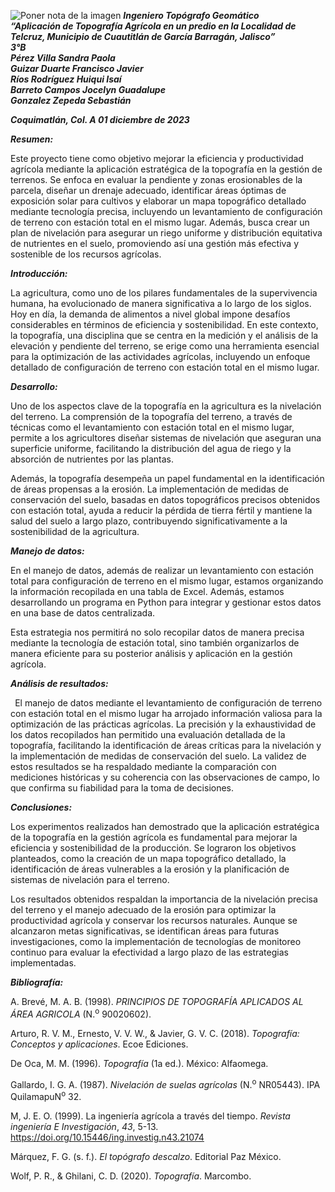 ![Poner nota de la imagen](Imagenes/Captura_de_pantalla_2023-12-02_115514.png)
***Ingeniero Topógrafo Geomático***\
***“Aplicación de Topografía Agrícola en un predio en la Localidad de Telcruz, Municipio de Cuautitlán de García Barragán, Jalisco”***\
***3°B***\
***Pérez Villa Sandra Paola***\
***Guizar Duarte Francisco Javier***\
***Ríos Rodríguez Huiqui Isaí***\
***Barreto Campos Jocelyn Guadalupe***\
***Gonzalez Zepeda Sebastián***

***Coquimatlán, Col. A 01 diciembre de 2023***


***Resumen:***

Este proyecto tiene como objetivo mejorar la eficiencia y productividad agrícola mediante la aplicación estratégica de la topografía en la gestión de terrenos. Se enfoca en evaluar la pendiente y zonas erosionables de la parcela, diseñar un drenaje adecuado, identificar áreas óptimas de exposición solar para cultivos y elaborar un mapa topográfico detallado mediante tecnología precisa, incluyendo un levantamiento de configuración de terreno con estación total en el mismo lugar. Además, busca crear un plan de nivelación para asegurar un riego uniforme y distribución equitativa de nutrientes en el suelo, promoviendo así una gestión más efectiva y sostenible de los recursos agrícolas.

***Introducción:***

La agricultura, como uno de los pilares fundamentales de la supervivencia humana, ha evolucionado de manera significativa a lo largo de los siglos. Hoy en día, la demanda de alimentos a nivel global impone desafíos considerables en términos de eficiencia y sostenibilidad. En este contexto, la topografía, una disciplina que se centra en la medición y el análisis de la elevación y pendiente del terreno, se erige como una herramienta esencial para la optimización de las actividades agrícolas, incluyendo un enfoque detallado de configuración de terreno con estación total en el mismo lugar.

***Desarrollo:***

Uno de los aspectos clave de la topografía en la agricultura es la nivelación del terreno. La comprensión de la topografía del terreno, a través de técnicas como el levantamiento con estación total en el mismo lugar, permite a los agricultores diseñar sistemas de nivelación que aseguran una superficie uniforme, facilitando la distribución del agua de riego y la absorción de nutrientes por las plantas.

Además, la topografía desempeña un papel fundamental en la identificación de áreas propensas a la erosión. La implementación de medidas de conservación del suelo, basadas en datos topográficos precisos obtenidos con estación total, ayuda a reducir la pérdida de tierra fértil y mantiene la salud del suelo a largo plazo, contribuyendo significativamente a la sostenibilidad de la agricultura.

***Manejo de datos:***

En el manejo de datos, además de realizar un levantamiento con estación total para configuración de terreno en el mismo lugar, estamos organizando la información recopilada en una tabla de Excel. Además, estamos desarrollando un programa en Python para integrar y gestionar estos datos en una base de datos centralizada.

Esta estrategia nos permitirá no solo recopilar datos de manera precisa mediante la tecnología de estación total, sino también organizarlos de manera eficiente para su posterior análisis y aplicación en la gestión agrícola.

***Análisis de resultados:***

` `El manejo de datos mediante el levantamiento de configuración de terreno con estación total en el mismo lugar ha arrojado información valiosa para la optimización de las prácticas agrícolas. La precisión y la exhaustividad de los datos recopilados han permitido una evaluación detallada de la topografía, facilitando la identificación de áreas críticas para la nivelación y la implementación de medidas de conservación del suelo. La validez de estos resultados se ha respaldado mediante la comparación con mediciones históricas y su coherencia con las observaciones de campo, lo que confirma su fiabilidad para la toma de decisiones.

***Conclusiones:***

Los experimentos realizados han demostrado que la aplicación estratégica de la topografía en la gestión agrícola es fundamental para mejorar la eficiencia y sostenibilidad de la producción. Se lograron los objetivos planteados, como la creación de un mapa topográfico detallado, la identificación de áreas vulnerables a la erosión y la planificación de sistemas de nivelación para el terreno.

Los resultados obtenidos respaldan la importancia de la nivelación precisa del terreno y el manejo adecuado de la erosión para optimizar la productividad agrícola y conservar los recursos naturales. Aunque se alcanzaron metas significativas, se identifican áreas para futuras investigaciones, como la implementación de tecnologías de monitoreo continuo para evaluar la efectividad a largo plazo de las estrategias implementadas.










***Bibliografía:***

A. Brevé, M. A. B. (1998). *PRINCIPIOS DE TOPOGRAFÍA APLICADOS AL ÁREA AGRICOLA* (N.<sup>o</sup> 90020602).

Arturo, R. V. M., Ernesto, V. V. W., & Javier, G. V. C. (2018). *Topografía: Conceptos y aplicaciones*. Ecoe Ediciones.

De Oca, M. M. (1996). *Topografía* (1a ed.). México: Alfaomega.

Gallardo, I. G. A. (1987). *Nivelación de suelas agrícolas* (N.<sup>o</sup> NR05443). IPA QuilamapuN<sup>o</sup> 32.

M, J. E. O. (1999). La ingeniería agrícola a través del tiempo. *Revista ingeniería E Investigación*, *43*, 5-13. https://doi.org/10.15446/ing.investig.n43.21074

Márquez, F. G. (s. f.). *El topógrafo descalzo*. Editorial Paz México.

Wolf, P. R., & Ghilani, C. D. (2020). *Topografía*. Marcombo.
